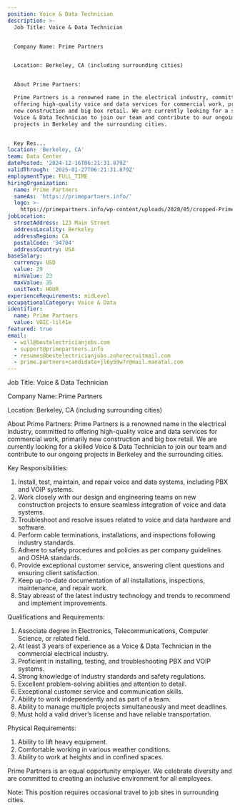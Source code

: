 ```yaml
---
position: Voice & Data Technician
description: >-
  Job Title: Voice & Data Technician 


  Company Name: Prime Partners


  Location: Berkeley, CA (including surrounding cities)


  About Prime Partners:

  Prime Partners is a renowned name in the electrical industry, committed to
  offering high-quality voice and data services for commercial work, primarily
  new construction and big box retail. We are currently looking for a skilled
  Voice & Data Technician to join our team and contribute to our ongoing
  projects in Berkeley and the surrounding cities.


  Key Res...
location: 'Berkeley, CA'
team: Data Center
datePosted: '2024-12-16T06:21:31.879Z'
validThrough: '2025-01-27T06:21:31.879Z'
employmentType: FULL_TIME
hiringOrganization:
  name: Prime Partners
  sameAs: 'https://primepartners.info/'
  logo: >-
    https://primepartners.info/wp-content/uploads/2020/05/cropped-Prime-Partners-Logo-NO-BG-1-1.png
jobLocation:
  streetAddress: 123 Main Street
  addressLocality: Berkeley
  addressRegion: CA
  postalCode: '94704'
  addressCountry: USA
baseSalary:
  currency: USD
  value: 29
  minValue: 23
  maxValue: 35
  unitText: HOUR
experienceRequirements: midLevel
occupationalCategory: Voice & Data
identifier:
  name: Prime Partners
  value: VOIC-lil41e
featured: true
email:
  - will@bestelectricianjobs.com
  - support@primepartners.info
  - resumes@bestelectricianjobs.zohorecruitmail.com
  - prime.partners+candidate+jl6y59w7r@mail.manatal.com
---
```




Job Title: Voice & Data Technician 

Company Name: Prime Partners

Location: Berkeley, CA (including surrounding cities)

About Prime Partners:
Prime Partners is a renowned name in the electrical industry, committed to offering high-quality voice and data services for commercial work, primarily new construction and big box retail. We are currently looking for a skilled Voice & Data Technician to join our team and contribute to our ongoing projects in Berkeley and the surrounding cities.

Key Responsibilities:
1. Install, test, maintain, and repair voice and data systems, including PBX and VOIP systems.
2. Work closely with our design and engineering teams on new construction projects to ensure seamless integration of voice and data systems.
3. Troubleshoot and resolve issues related to voice and data hardware and software.
4. Perform cable terminations, installations, and inspections following industry standards.
5. Adhere to safety procedures and policies as per company guidelines and OSHA standards.
6. Provide exceptional customer service, answering client questions and ensuring client satisfaction.
7. Keep up-to-date documentation of all installations, inspections, maintenance, and repair work.
8. Stay abreast of the latest industry technology and trends to recommend and implement improvements.

Qualifications and Requirements:
1. Associate degree in Electronics, Telecommunications, Computer Science, or related field.
2. At least 3 years of experience as a Voice & Data Technician in the commercial electrical industry.
3. Proficient in installing, testing, and troubleshooting PBX and VOIP systems.
4. Strong knowledge of industry standards and safety regulations.
5. Excellent problem-solving abilities and attention to detail.
6. Exceptional customer service and communication skills.
7. Ability to work independently and as part of a team.
8. Ability to manage multiple projects simultaneously and meet deadlines.
9. Must hold a valid driver’s license and have reliable transportation.

Physical Requirements:
1. Ability to lift heavy equipment.
2. Comfortable working in various weather conditions.
3. Ability to work at heights and in confined spaces.

Prime Partners is an equal opportunity employer. We celebrate diversity and are committed to creating an inclusive environment for all employees.

Note: This position requires occasional travel to job sites in surrounding cities.
